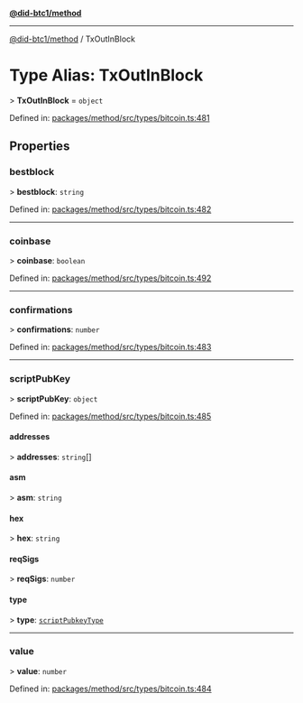 [**@did-btc1/method**](../README.md)

***

[@did-btc1/method](../globals.md) / TxOutInBlock

# Type Alias: TxOutInBlock

&gt; **TxOutInBlock** = `object`

Defined in: [packages/method/src/types/bitcoin.ts:481](https://github.com/dcdpr/did-btc1-js/blob/4ab6f9915d95beed9bc633644c9db1539395f512/packages/method/src/types/bitcoin.ts#L481)

## Properties

### bestblock

&gt; **bestblock**: `string`

Defined in: [packages/method/src/types/bitcoin.ts:482](https://github.com/dcdpr/did-btc1-js/blob/4ab6f9915d95beed9bc633644c9db1539395f512/packages/method/src/types/bitcoin.ts#L482)

***

### coinbase

&gt; **coinbase**: `boolean`

Defined in: [packages/method/src/types/bitcoin.ts:492](https://github.com/dcdpr/did-btc1-js/blob/4ab6f9915d95beed9bc633644c9db1539395f512/packages/method/src/types/bitcoin.ts#L492)

***

### confirmations

&gt; **confirmations**: `number`

Defined in: [packages/method/src/types/bitcoin.ts:483](https://github.com/dcdpr/did-btc1-js/blob/4ab6f9915d95beed9bc633644c9db1539395f512/packages/method/src/types/bitcoin.ts#L483)

***

### scriptPubKey

&gt; **scriptPubKey**: `object`

Defined in: [packages/method/src/types/bitcoin.ts:485](https://github.com/dcdpr/did-btc1-js/blob/4ab6f9915d95beed9bc633644c9db1539395f512/packages/method/src/types/bitcoin.ts#L485)

#### addresses

&gt; **addresses**: `string`[]

#### asm

&gt; **asm**: `string`

#### hex

&gt; **hex**: `string`

#### reqSigs

&gt; **reqSigs**: `number`

#### type

&gt; **type**: [`scriptPubkeyType`](scriptPubkeyType.md)

***

### value

&gt; **value**: `number`

Defined in: [packages/method/src/types/bitcoin.ts:484](https://github.com/dcdpr/did-btc1-js/blob/4ab6f9915d95beed9bc633644c9db1539395f512/packages/method/src/types/bitcoin.ts#L484)
